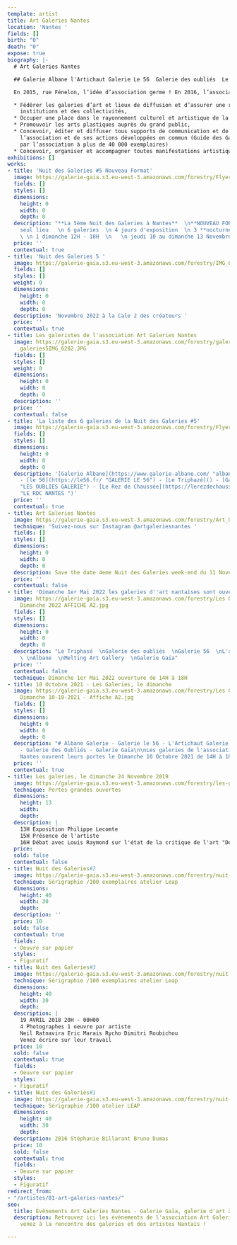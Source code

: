 ```yaml
---
template: artist
title: Art Galeries Nantes
location: 'Nantes '
fields: []
birth: "0"
death: "0"
expose: true
biography: |-
  # Art Galeries Nantes

  ## Galerie Albane l'Artichaut Galerie Le 56  Galerie des oubliés  Le Triphasé  Galerie Gaïa

  En 2015, rue Fénelon, l’idée d’association germe ! En 2016, l’association loi 1901 Art Galeries Nantes est créée. Elle fédère alors 14 galeries et lieux de diffusion nantais. A l’actif, de l’association, trois « Nuits des Galeries » - qui se révèleront des succès – lors desquelles chacun a pu se déplacer d’un lieu à l’autre, d’une découverte à l’autre, d’une surprise à l’autre : parce que l’idée avait vu le jour, les galeries ont ouvert la nuit ! En 2020, 9 galeries restent présentes au sein de l’association. Certaines galeries ont disparu du paysage nantais. En effet, une page de cette histoire privée et artistique s’est tournée, par choix personnel et/ou par impératifs économiques. Cependant, la relève est assurée et se profile ainsi une dynamique qui permettra aux artistes d’être toujours représentés et cela dans toutes leurs formes d’expression. Les objectifs d’Art Galeries Nantes sont :

  * Fédérer les galeries d’art et lieux de diffusion et d’assurer une représentativité auprès des
    institutions et des collectivités,
  * Occuper une place dans le rayonnement culturel et artistique de la métropole nantaise,
  * Promouvoir les arts plastiques auprès du grand public,
  * Concevoir, éditer et diffuser tous supports de communication et de promotion de
    l’association et de ses actions développées en commun (Guide des Galeries nantaises édité
    par l’association à plus de 40 000 exemplaires)
  * Concevoir, organiser et accompagner toutes manifestations artistiques collectives.
exhibitions: []
works:
- title: 'Nuit des Galeries #5 Nouveau Format'
  image: https://galerie-gaia.s3.eu-west-3.amazonaws.com/forestry/Flyer_LANUITDESGALERIES_recto_web.jpg
  fields: []
  styles: []
  dimensions:
    height: 0
    width: 0
    depth: 0
  description: "**La 5ème Nuit des Galeries à Nantes**  \n**NOUVEAU FORMAT**  \n 1
    seul lieu   \n 6 galeries  \n 4 jours d'exposition  \n 3 **nocturnes** 12H - 23H
    \ \n 1 dimanche 12H - 18H  \n   \n jeudi 10 au dimanche 13 Novembre 2022"
  price: ''
  contextual: true
- title: 'Nuit des Galeries 5 '
  image: https://galerie-gaia.s3.eu-west-3.amazonaws.com/forestry/IMG_6295.jpg
  fields: []
  styles: []
  weight: 0
  dimensions:
    height: 0
    width: 0
    depth: 0
  description: 'Novembre 2022 à la Cale 2 des créateurs '
  price: ''
  contextual: true
- title: Les galeristes de l'association Art Galeries Nantes
  image: https://galerie-gaia.s3.eu-west-3.amazonaws.com/forestry/galerie-gaia-nuit
    galeries5IMG_6202.JPG
  fields: []
  styles: []
  weight: 0
  dimensions:
    height: 0
    width: 0
    depth: 0
  description: ''
  price: ''
  contextual: false
- title: 'La liste des 6 galeries de la Nuit des Galeries #5'
  image: https://galerie-gaia.s3.eu-west-3.amazonaws.com/forestry/Flyer_LANUITDESGALERIES_verso_web.jpg
  fields: []
  styles: []
  dimensions:
    height: 0
    width: 0
    depth: 0
  description: '[Galerie Albane](https://www.galerie-albane.com/ "albane galerie")
    - [le 56](https://le56.fr/ "GALERIE LE 56") - [Le Triphazé]() - [Galerie des oubliés](https://galeriedesoublies.com/
    "LES OUBLIES GALERIE") - [Le Rez de Chaussée](https://lerezdechaussee-nantes.com/
    "LE RDC NANTES ")'
  price: ''
  contextual: true
- title: Art Galeries Nantes
  image: https://galerie-gaia.s3.eu-west-3.amazonaws.com/forestry/Art_Galeries_logo_jaune.png
  technique: 'Suivez-nous sur Instagram @artgaleriesnantes '
  fields: []
  styles: []
  dimensions:
    height: 0
    width: 0
    depth: 0
  description: Save the date 4eme Nuit des Galeries week-end du 11 Novembre 2022
  price: ''
  contextual: false
- title: 'Dimanche 1er Mai 2022 les galeries d''art nantaises sont ouvertes '
  image: https://galerie-gaia.s3.eu-west-3.amazonaws.com/forestry/Les Galeries, Le
    Dimanche 2022 AFFICHE A2.jpg
  fields: []
  styles: []
  dimensions:
    height: 0
    width: 0
    depth: 0
  description: "Le Triphasé  \nGalerie des oubliés  \nGalerie 56  \nL'artichaut Café
    \ \nAlbane  \nMelting Art Gallery  \nGalerie Gaia"
  price: ''
  contextual: false
  technique: Dimanche 1er Mai 2022 ouverture de 14H à 18H
- title: 10 Octobre 2021 - Les Galeries, le dimanche
  image: https://galerie-gaia.s3.eu-west-3.amazonaws.com/forestry/Les Galeries, Le
    Dimanche 10-10-2021 - Affiche A2.jpg
  fields: []
  styles: []
  dimensions:
    height: 0
    width: 0
    depth: 0
  description: "# Albane Galerie - Galerie le 56 - L'Artichaut Galerie - Le Triphasé
    - Galerie des Oubliés - Galerie Gaïa\n\nLes galeries de l'association Art Galeries
    Nantes ouvrent leurs portes le Dimanche 10 Octobre 2021 de 14H à 18H "
  price: ''
  contextual: true
- title: Les galeries, le dimanche 24 Novembre 2019
  image: https://galerie-gaia.s3.eu-west-3.amazonaws.com/forestry/les-galeries-le-dimanche-24-novembre-2019.jpg
  technique: Portes grandes ouvertes
  dimensions:
    height: 13
    width: 
    depth: 
  description: |
    13H Exposition Philippe Lecomte
    15H Présence de l'artiste
    16H Débat avec Louis Raymond sur l'état de la critique de l'art "De l'art ou du cochon"
  price: 
  sold: false
  contextual: false
- title: Nuit des Galeries#2
  image: https://galerie-gaia.s3.eu-west-3.amazonaws.com/forestry/nuit-des-galeries2.jpg
  technique: Sérigraphie /100 exemplaires atelier Leap
  dimensions:
    height: 40
    width: 30
    depth: 
  description: ''
  price: 10
  sold: false
  contextual: true
  fields:
  - Oeuvre sur papier
  styles:
  - Figuratif
- title: Nuit des Galeries#3
  image: https://galerie-gaia.s3.eu-west-3.amazonaws.com/forestry/nuit-des-galeries3.jpg
  technique: Sérigraphie /100 exemplaires atelier Leap
  dimensions:
    height: 40
    width: 30
    depth: 
  description: |
    19 AVRIL 2018 20H - 00H00
    4 Photographes 1 oeuvre par artiste
    Neil Ratnavira Eric Marais Rycho Dimitri Roubichou
    Venez écrire sur leur travail
  price: 10
  sold: false
  contextual: true
  fields:
  - Oeuvre sur papier
  styles:
  - Figuratif
- title: Nuit des Galeries#1
  image: https://galerie-gaia.s3.eu-west-3.amazonaws.com/forestry/nuit-des-galeries1.jpg
  technique: Sérigraphie /100 atelier LEAP
  dimensions:
    height: 40
    width: 30
    depth: 
  description: 2016 Stéphanie Billarant Bruno Dumas
  price: 10
  sold: false
  contextual: true
  fields:
  - Oeuvre sur papier
  styles:
  - Figuratif
redirect_from:
- "/artistes/81-art-galeries-nantes/"
seo:
  title: Évènements Art Galeries Nantes - Galerie Gaïa, galerie d'art à Nantes
  description: Retrouvez ici les évènements de l'association Art Galeries Nantes et
    venez à la rencontre des galeries et des artistes Nantais !

---
```

